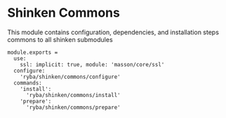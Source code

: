 
# Shinken Commons

This module contains configuration, dependencies, and installation steps commons
to all shinken submodules

    module.exports =
      use:
        ssl: implicit: true, module: 'masson/core/ssl'
      configure:
        'ryba/shinken/commons/configure'
      commands:
        'install':
          'ryba/shinken/commons/install'
        'prepare':
          'ryba/shinken/commons/prepare'
